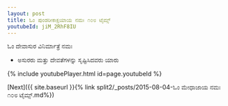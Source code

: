 ```yaml
---
layout: post
title: ಓಂ ಪುಂಡರೀಕಾಕ್ಷಯಾಯ ನಮಃ ೧೦೮ ಟೈಮ್ಸ್
youtubeId: jiM_2RhF8IU
---
```

 
 
 ಓಂ ದೇವಾಸುರ ವಿನಿರ್ಮಾತ್ರೆ ನಮಃ  
 
 -  ಅಸುರರು ಮತ್ತು ದೇವತೆಗಳನ್ನು ಸೃಷ್ಟಿಸಿದವರು ಯಾರು 
 
  
 
  
 
 
 
 
 
 


{% include youtubePlayer.html id=page.youtubeId %}
 
[Next]({{ site.baseurl }}{% link  split2/_posts/2015-08-04-ಓಂ ಮೇಧಾಜಾಯ ನಮಃ ೧೦೮ ಟೈಮ್ಸ್.md%})
 
